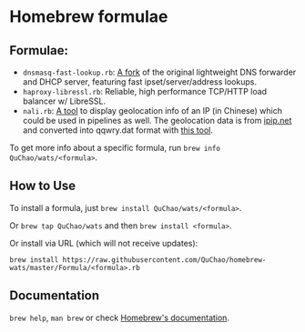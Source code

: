 # Homebrew formulae
## Formulae:

- `dnsmasq-fast-lookup.rb`: [A fork](https://github.com/infinet/dnsmasq) of the original lightweight DNS forwarder and DHCP server, featuring fast ipset/server/address lookups.
- `haproxy-libressl.rb`: Reliable, high performance TCP/HTTP load balancer w/ LibreSSL.
- `nali.rb`: [A tool](https://github.com/soffchen/qqwry/tree/master/nali) to display geolocation info of an IP (in Chinese) which could be used in pipelines as well. The geolocation data is from [ipip.net](http://www.ipip.net/) and converted into qqwry.dat format with [this tool](https://www.shuax.com/archives/ipip_to_qqwry.html).

To get more info about a specific formula, run `brew info QuChao/wats/<formula>`.

## How to Use
To install a formula, just `brew install QuChao/wats/<formula>`.

Or `brew tap QuChao/wats` and then `brew install <formula>`.

Or install via URL (which will not receive updates):

`brew install https://raw.githubusercontent.com/QuChao/homebrew-wats/master/Formula/<formula>.rb`

## Documentation
`brew help`, `man brew` or check [Homebrew's documentation](https://github.com/Homebrew/brew/tree/master/share/doc/homebrew#readme).
